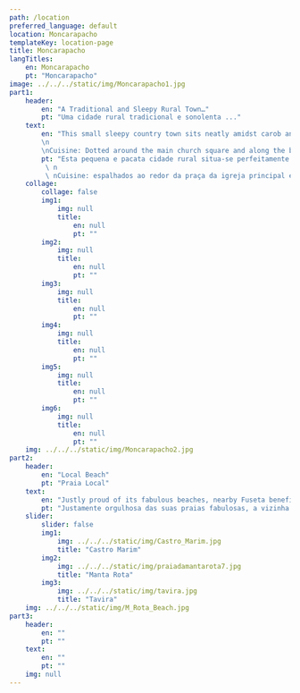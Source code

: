 ```yaml
---
path: /location
preferred_language: default
location: Moncarapacho
templateKey: location-page
title: Moncarapacho
langTitles:
    en: Moncarapacho
    pt: "Moncarapacho"
image: ../../../static/img/Moncarapacho1.jpg
part1: 
    header: 
        en: "A Traditional and Sleepy Rural Town…"
        pt: "Uma cidade rural tradicional e sonolenta ..."
    text: 
        en: "This small sleepy country town sits neatly amidst carob and olive laden countryside under the watchful eye of the Cerro de São Miguel whose hilltop views offer tremendous panoramic vistas across swathes of central and eastern Algarve. Traditional and very much a busy working town, Moncarapacho provides for all needs with a selection of local shops and services.
        \n
        \nCuisine: Dotted around the main church square and along the busy main street, a handful of restaurants offer enticing menus, often with dish of the day options. For seafood, head to Fuzeta where the fresh daily catch is grilled at colourful unpretentious quayside eateries."
        pt: "Esta pequena e pacata cidade rural situa-se perfeitamente no meio de uma paisagem repleta de alfarrobeiras e oliveiras, sob o olhar atento do Cerro de São Miguel, cujas vistas do topo da colina oferecem vistas panorâmicas fantásticas sobre faixas do centro e leste do Algarve. Tradicional e movimentada cidade de trabalho, Moncarapacho atende a todas as necessidades com uma seleção de comércio e serviços locais.
         \ n
         \ nCuisine: espalhados ao redor da praça da igreja principal e ao longo da movimentada rua principal, vários restaurantes oferecem menus atraentes, geralmente com opções de pratos do dia. Para frutos do mar, dirija-se à Fuzeta, onde o peixe fresco do dia é grelhado em restaurantes coloridos e despretensiosos no cais."
    collage:
        collage: false
        img1: 
            img: null
            title: 
                en: null
                pt: ""
        img2: 
            img: null
            title: 
                en: null
                pt: ""
        img3: 
            img: null
            title: 
                en: null
                pt: ""
        img4: 
            img: null
            title: 
                en: null
                pt: ""
        img5: 
            img: null
            title: 
                en: null
                pt: ""
        img6: 
            img: null
            title: 
                en: null
                pt: ""
    img: ../../../static/img/Moncarapacho2.jpg
part2:
    header: 
        en: "Local Beach"
        pt: "Praia Local"
    text: 
        en: "Justly proud of its fabulous beaches, nearby Fuseta benefits from both a sheltered lagoon side beach and an extensive island beach of sun kissed sands, easily reached via short ferry crossing from the atmospheric quayside."
        pt: "Justamente orgulhosa das suas praias fabulosas, a vizinha Fuseta beneficia de uma praia protegida junto à lagoa e de uma extensa praia insular de areias banhadas pelo sol, facilmente alcançada através de uma curta travessia de ferry desde o atmosférico cais."
    slider:
        slider: false
        img1: 
            img: ../../../static/img/Castro_Marim.jpg
            title: "Castro Marim"
        img2: 
            img: ../../../static/img/praiadamantarota7.jpg
            title: "Manta Rota"
        img3: 
            img: ../../../static/img/tavira.jpg
            title: "Tavira"
    img: ../../../static/img/M_Rota_Beach.jpg
part3:
    header: 
        en: ""
        pt: ""
    text: 
        en: ""
        pt: ""
    img: null
---
```

